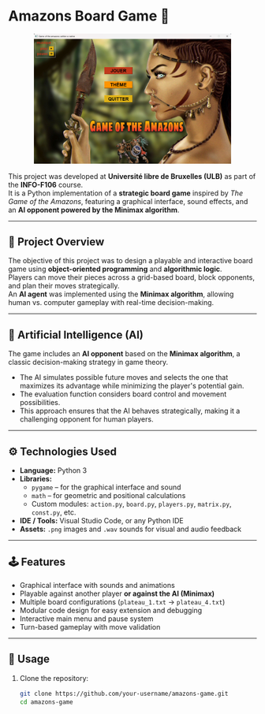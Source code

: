# Amazons Board Game 🎯

<p align="center">
  <img src="choix1.png" alt="Amazons Game Screenshot" width="400">
</p>

This project was developed at **Université libre de Bruxelles (ULB)** as part of the **INFO-F106** course.  
It is a Python implementation of a **strategic board game** inspired by *The Game of the Amazons*, featuring a graphical interface, sound effects, and an **AI opponent powered by the Minimax algorithm**.

---

## 🧠 Project Overview

The objective of this project was to design a playable and interactive board game using **object-oriented programming** and **algorithmic logic**.  
Players can move their pieces across a grid-based board, block opponents, and plan their moves strategically.  
An **AI agent** was implemented using the **Minimax algorithm**, allowing human vs. computer gameplay with real-time decision-making.

---

## 🤖 Artificial Intelligence (AI)

The game includes an **AI opponent** based on the **Minimax algorithm**, a classic decision-making strategy in game theory.  
- The AI simulates possible future moves and selects the one that maximizes its advantage while minimizing the player's potential gain.  
- The evaluation function considers board control and movement possibilities.  
- This approach ensures that the AI behaves strategically, making it a challenging opponent for human players.

---

## ⚙️ Technologies Used

- **Language:** Python 3  
- **Libraries:**  
  - `pygame` – for the graphical interface and sound  
  - `math` – for geometric and positional calculations  
  - Custom modules: `action.py`, `board.py`, `players.py`, `matrix.py`, `const.py`, etc.  
- **IDE / Tools:** Visual Studio Code, or any Python IDE  
- **Assets:** `.png` images and `.wav` sounds for visual and audio feedback

---

## 🕹️ Features

- Graphical interface with sounds and animations  
- Playable against another player **or against the AI (Minimax)**  
- Multiple board configurations (`plateau_1.txt` → `plateau_4.txt`)  
- Modular code design for easy extension and debugging  
- Interactive main menu and pause system  
- Turn-based gameplay with move validation

---

## 🚀 Usage

1. Clone the repository:
   ```bash
   git clone https://github.com/your-username/amazons-game.git
   cd amazons-game
